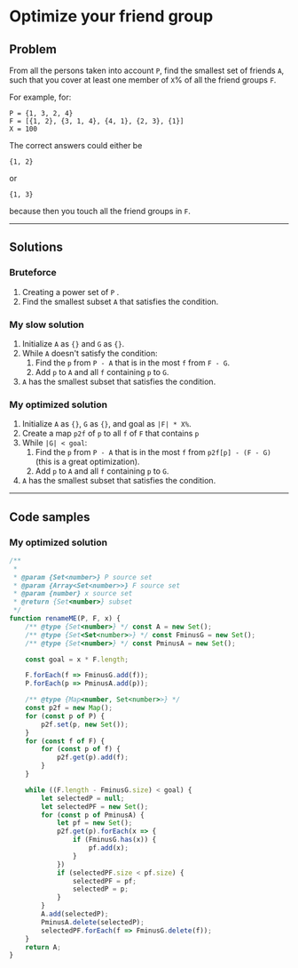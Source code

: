 # Optimize your friend group

## Problem

From all the persons taken into account `P`, find the smallest set of friends `A`, such that you cover at least one member of `X`% of all the friend groups `F`.

For example, for:
```
P = {1, 3, 2, 4}
F = [{1, 2}, {3, 1, 4}, {4, 1}, {2, 3}, {1}]
X = 100
```

The correct answers could either be
```
{1, 2}
```
or 
```
{1, 3}
```
because then you touch all the friend groups in `F`.

---

## Solutions

### Bruteforce 
1. Creating a power set of `P` .
2. Find the smallest subset `A` that satisfies the condition.

### My slow solution
1. Initialize `A` as `{}` and `G` as `{}`.
2. While `A` doesn't satisfy the condition:
   1. Find the `p` from `P - A` that is in the most `f` from `F - G`.
   2. Add `p` to `A` and all `f` containing `p` to `G`.
3. `A` has the smallest subset that satisfies the condition.

### My optimized solution
1. Initialize `A` as `{}`, `G` as `{}`, and goal as `|F| * X%`.
2. Create a map `p2f` of `p` to all `f` of `F` that contains `p`
3. While `|G| < goal`:
   1. Find the `p` from `P - A` that is in the most `f` from `p2f[p] - (F - G)` (this is a great optimization).
   2. Add `p` to `A` and all `f` containing `p` to `G`.
4. `A` has the smallest subset that satisfies the condition.

---

## Code samples

### My optimized solution

```js
/**
 *
 * @param {Set<number>} P source set
 * @param {Array<Set<number>>} F source set
 * @param {number} x source set
 * @return {Set<number>} subset
 */
function renameME(P, F, x) {
	/** @type {Set<number>} */ const A = new Set();
	/** @type {Set<Set<number>>} */ const FminusG = new Set();
	/** @type {Set<number>} */ const PminusA = new Set();

	const goal = x * F.length;

	F.forEach(f => FminusG.add(f));
	P.forEach(p => PminusA.add(p));

	/** @type {Map<number, Set<number>>} */
	const p2f = new Map();
	for (const p of P) {
		p2f.set(p, new Set());
	}
	for (const f of F) {
		for (const p of f) {
			p2f.get(p).add(f);
		}
	}

	while ((F.length - FminusG.size) < goal) {
		let selectedP = null;
		let selectedPF = new Set();
		for (const p of PminusA) {
			let pf = new Set();
			p2f.get(p).forEach(x => {
				if (FminusG.has(x)) {
					pf.add(x);
				}
			})
			if (selectedPF.size < pf.size) {
				selectedPF = pf;
				selectedP = p;
			}
		}
		A.add(selectedP);
		PminusA.delete(selectedP);
		selectedPF.forEach(f => FminusG.delete(f));
	}
	return A;
}
```
